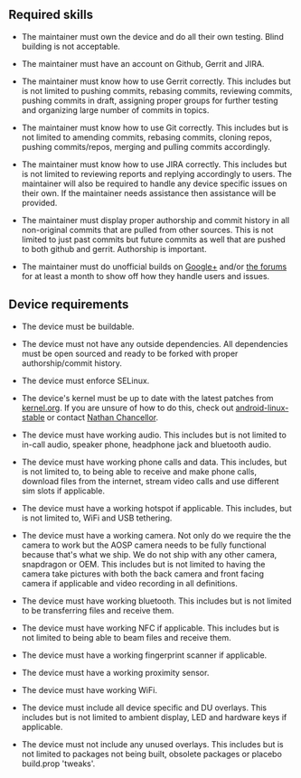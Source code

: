 ## Required skills ##

- The maintainer must own the device and do all their own testing. Blind building is not acceptable.

- The maintainer must have an account on Github, Gerrit and JIRA.

- The maintainer must know how to use Gerrit correctly. This includes but is not limited to pushing commits, rebasing commits, reviewing commits, pushing commits in draft, assigning proper groups for further testing and organizing large number of commits in topics.

- The maintainer must know how to use Git correctly. This includes but is not limited to amending commits, rebasing commits, cloning repos, pushing commits/repos, merging and pulling commits accordingly. 

- The maintainer must know how to use JIRA correctly. This includes but is not limited to reviewing reports and replying accordingly to users. The maintainer will also be required to handle any device specific issues on their own. If the maintainer needs assistance then assistance will be provided.

- The maintainer must display proper authorship and commit history in all non-original commits that are pulled from other sources. This is not limited to just past commits but future commits as well that are pushed to both github and gerrit. Authorship is important.

- The maintainer must do unofficial builds on [Google+](https://plus.google.com/communities/109738128866939227235) and/or [the forums](https://dirtyunicorns.com/forum/unofficial-builds/) for at least a month to show off how they handle users and issues.



## Device requirements ##

- The device must be buildable.

- The device must not have any outside dependencies. All dependencies must be open sourced and ready to be forked with proper authorship/commit history.

- The device must enforce SELinux.

- The device's kernel must be up to date with the latest patches from [kernel.org](https://git.kernel.org/pub/scm/linux/kernel/git/stable/linux.git/). If you are unsure of how to do this, check out [android-linux-stable](https://github.com/android-linux-stable) or contact [Nathan Chancellor](https://nathanchance.me).

- The device must have working audio. This includes but is not limited to in-call audio, speaker phone, headphone jack and bluetooth audio.

- The device must have working phone calls and data. This includes, but is not limited to, to being able to receive and make phone calls, download files from the internet, stream video calls and use different sim slots if applicable.

- The device must have a working hotspot if applicable. This includes, but is not limited to, WiFi and USB tethering.

- The device must have a working camera. Not only do we require the the camera to work but the AOSP camera needs to be fully functional because that's what we ship. We do not ship with any other camera, snapdragon or OEM. This includes but is not limited to having the camera take pictures with both the back camera and front facing camera if applicable and video recording in all definitions.

- The device must have working bluetooth. This includes but is not limited to be transferring files and receive them.

- The device must have working NFC if applicable. This includes but is not limited to being able to beam files and receive them.

- The device must have a working fingerprint scanner if applicable.

- The device must have a working proximity sensor.

- The device must have working WiFi.

- The device must include all device specific and DU overlays. This includes but is not limited to ambient display, LED and hardware keys if applicable.

- The device must not include any unused overlays. This includes but is not limited to packages not being built, obsolete packages or placebo build.prop 'tweaks'.
